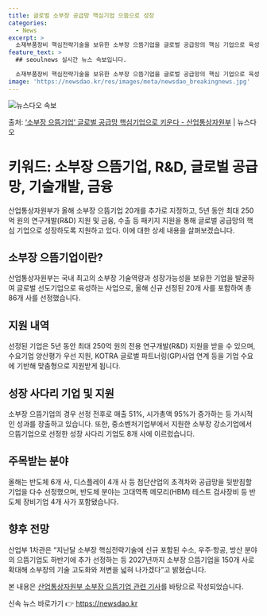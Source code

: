 ```yaml
---
title: 글로벌 소부장 공급망 핵심기업 으뜸으로 성장
categories:
  - News
excerpt: >
  소재부품장비 핵심전략기술을 보유한 소부장 으뜸기업을 글로벌 공급망의 핵심 기업으로 육성한다. 이를 위해 기술…
feature_text: >
  ## seoulnews 실시간 뉴스 속보입니다.

  소재부품장비 핵심전략기술을 보유한 소부장 으뜸기업을 글로벌 공급망의 핵심 기업으로 육성한다. 이를 위해 기술…
image: 'https://newsdao.kr/res/images/meta/newsdao_breakingnews.jpg'
---
```


![뉴스다오 속보](https://newsdao.kr/res/images/meta/newsdao_breakingnews.jpg)

<p>출처: <a href="https://newsdao.kr/3766" rel="dofollow">‘소부장 으뜸기업’ 글로벌 공급망 핵심기업으로 키운다 - 산업통상자원부</a> | 뉴스다오</p>

<h1>키워드: 소부장 으뜸기업, R&amp;D, 글로벌 공급망, 기술개발, 금융</h1>

산업통상자원부가 올해 소부장 으뜸기업 20개를 추가로 지정하고, 5년 동안 최대 250억 원의 연구개발(R&amp;D) 지원 및 금융, 수출 등 패키지 지원을 통해 글로벌 공급망의 핵심 기업으로 성장하도록 지원하고 있다. 이에 대한 상세 내용을 살펴보겠습니다.

<h2>소부장 으뜸기업이란?</h2>
<p data-ke-size="size16">산업통상자원부는 국내 최고의 소부장 기술역량과 성장가능성을 보유한 기업을 발굴하여 글로벌 선도기업으로 육성하는 사업으로, 올해 신규 선정된 20개 사를 포함하여 총 86개 사를 선정했습니다.</p>

<h2>지원 내역</h2>
<p data-ke-size="size16">선정된 기업은 5년 동안 최대 250억 원의 전용 연구개발(R&amp;D) 지원을 받을 수 있으며, 수요기업 양산평가 우선 지원, KOTRA 글로벌 파트너링(GP)사업 연계 등을 기업 수요에 기반해 맞춤형으로 지원받게 됩니다.</p>

<h2>성장 사다리 기업 및 지원</h2>
<p data-ke-size="size16">소부장 으뜸기업의 경우 선정 전후로 매출 51%, 시가총액 95%가 증가하는 등 가시적인 성과를 창출하고 있습니다. 또한, 중소벤처기업부에서 지원한 소부장 강소기업에서 으뜸기업으로 선정한 성장 사다리 기업도 8개 사에 이르렀습니다.</p>

<h2>주목받는 분야</h2>
<p data-ke-size="size16">올해는 반도체 6개 사, 디스플레이 4개 사 등 첨단산업의 초격차와 공급망을 뒷받침할 기업을 다수 선정했으며, 반도체 분야는 고대역폭 메모리(HBM) 테스트 검사장비 등 반도체 장비기업 4개 사가 포함됐습니다.</p>

<h2>향후 전망</h2>
<p data-ke-size="size16">산업부 1차관은 “지난달 소부장 핵심전략기술에 신규 포함된 수소, 우주·항공, 방산 분야의 으뜸기업도 하반기에 추가 선정하는 등 2027년까지 소부장 으뜸기업을 150개 사로 확대해 소부장의 기술 고도화와 저변을 넓혀 나가겠다”고 밝혔습니다.</p>

본 내용은 <a href="https://newsdao.kr/3766">산업통상자원부 소부장 으뜸기업 관련 기사</a>를 바탕으로 작성되었습니다. 

신속 뉴스 바로가기 👉 <a href="https://newsdao.kr" rel="dofollow">https://newsdao.kr</a>


